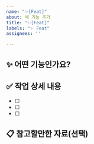 ```yaml
---
name: "✨[Feat]"
about: 새 기능 추가
title: "✨[Feat]"
labels: "✨ Feat"
assignees: ''

---
```


## ✨ 어떤 기능인가요?

> 

## ✅ 작업 상세 내용

- [ ] 
- [ ] 
- [ ] 

## 📋 참고할만한 자료(선택)

